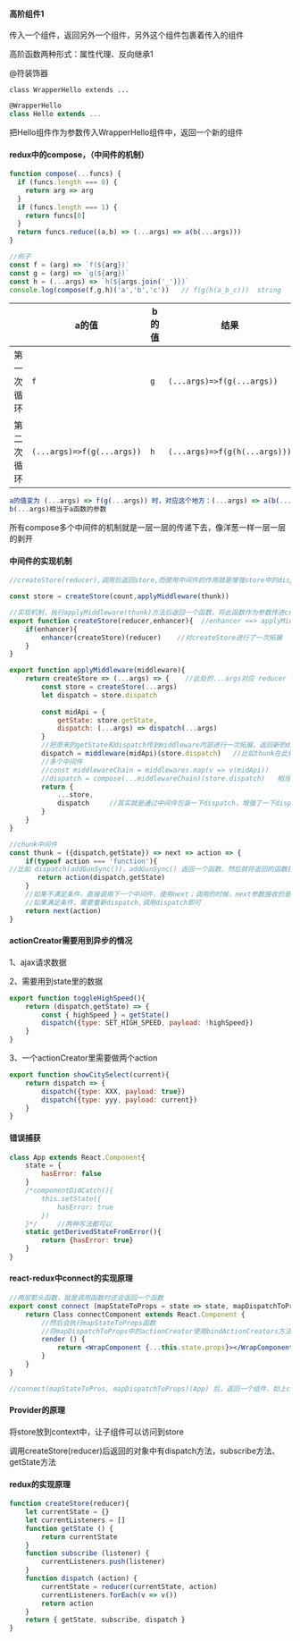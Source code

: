 #### 高阶组件1

传入一个组件，返回另外一个组件，另外这个组件包裹着传入的组件

高阶函数两种形式：属性代理、反向继承1

@符装饰器

`class WrapperHello extends ...`

```javascript
@WrapperHello
class Hello extends ...
```

把Hello组件作为参数传入WrapperHello组件中，返回一个新的组件

#### redux中的compose，（中间件的机制）

```javascript
function compose(...funcs) {
  if (funcs.length === 0) {
    return arg => arg
  }
  if (funcs.length === 1) {
    return funcs[0]
  }
  return funcs.reduce((a,b) => (...args) => a(b(...args)))
}

//例子
const f = (arg) => `f(${arg})`
const g = (arg) => `g(${arg})`
const h = (...args) => `h(${args.join('_')})`
console.log(compose(f,g,h)('a','b','c'))   // f(g(h(a_b_c)))  string
```

|            | a的值                      | b的值 | 结果                          |
| ---------- | -------------------------- | ----- | ----------------------------- |
| 第一次循环 | `f`                        | `g`   | `(...args)=>f(g(...args))`    |
| 第二次循环 | `(...args)=>f(g(...args))` | `h`   | `(...args)=>f(g(h(...args)))` |

```js
a的值变为 (...args) => f(g(...args)) 时，对应这个地方：(...args) => a(b(...args))
b(...args)相当于a函数的参数
```



所有compose多个中间件的机制就是一层一层的传递下去，像洋葱一样一层一层的剥开

#### 中间件的实现机制

```javascript
//createStore(reducer),调用后返回store,而使用中间件的作用就是增强store中的dispatch

const store = createStore(count,applyMiddleware(thunk))

//实现机制，执行applyMiddleware(thunk)方法后返回一个函数，将此函数作为参数传进createStore函数里面进行调用
export function createStore(reducer,enhancer){  //enhancer <=> applyMiddleware(thunk)
    if(enhancer){
        enhancer(createStore)(reducer)    //对createStore进行了一次拓展
    }
}

export function applyMiddleware(middleware){
    return createStore => (...args) => {    //此处的...args对应 reducer
        const store = createStore(...args)
        let dispatch = store.dispatch
        
        const midApi = {
            getState: store.getState,
            dispatch: (...args) => dispatch(...args)
        }
        //把原来的getState和dispatch传到middleware内部进行一次拓展，返回新的dispatch
        dispatch = middleware(midApi)(store.dispatch)   //比如thunk在此处进行调用，在applyMiddleware方法里调用
        //多个中间件
        //const middlewareChain = middlewares.map(v => v(midApi))
        //dispatch = compose(...middlewareChain)(store.dispatch)   相当于一层一层的dispatch出去，f(g(h(sotre.dispatch)))
        return {
            ...store,
            dispatch     //其实就是通过中间件包装一下dispatch，增强了一下dispatch
        }
    }
}

//chunk中间件  
const thunk = ({dispatch,getState}) => next => action => {
    if(typeof action === 'function'){   
//比如 dispatch(addGunSync())，addGunSync() 返回一个函数，然后就将返回的函数执行一下，就会调用dispatch(addGun())
       return action(dispatch,getState)
    }
    //如果不满足条件，直接调用下一个中间件，使用next；调用的时候，next参数接收的是原来未经处理的dispatch
    //如果满足条件，需要重新dispatch,调用dispatch即可
    return next(action)
}


```

#### actionCreator需要用到异步的情况

1、ajax请求数据

2、需要用到state里的数据

```jsx
export function toggleHighSpeed(){
    return (dispatch,getState) => {
        const { highSpeed } = getState()
        dispatch({type: SET_HIGH_SPEED, payload: !highSpeed})
    }
}
```



3、一个actionCreator里需要做两个action

```jsx
export function showCitySelect(current){
    return dispatch => {
        dispatch({type: XXX, payload: true})
        dispatch({type: yyy, payload: current})
    }
}
```



#### 错误捕获

```jsx
class App extends React.Component{
    state = {
        hasError: false
    }
	/*componentDidCatch(){
        this.setState({
            hasError: true
        })
	}*/     //两种写法都可以
    static getDerivedStateFromError(){
        return {hasError: true}
    }
}

```

#### react-redux中connect的实现原理

```jsx
//两层箭头函数，就是调用函数时还会返回一个函数
export const connect (mapStateToProps = state => state, mapDispatchToProps = {}) => (WrapComponent) => {
    return Class connectComponent extends React.Component {
        //然后会执行mapStateToProps函数
        //将mapDispatchToProps中的actionCreator使用bindActionCreators方法，将每个actionCreator包装成形如：（...args） => dispatch(creator(...args))
        render () {
            return <WrapComponent {...this.state.props}></WrapComponent>
        }
    }
} 

//connect(mapStateToPros, mapDispatchToProps)(App) 后，返回一个组件，如上connectComponent组件，当这个组件被调用的时候，就会执行render函数，因为render函数返回App组件的调用，然后就会调用App组件，所以在App组件中用this.props就可以拿到对应的值
```

#### Provider的原理

将store放到context中，让子组件可以访问到store

调用createStore(reducer)后返回的对象中有dispatch方法，subscribe方法、getState方法

#### redux的实现原理

```js
function createStore(reducer){
    let currentState = {}
    let currentListeners = []
    function getState () {
        return currentState
    }
    function subscribe (listener) {
        currentListeners.push(listener)
    }
    function dispatch (action) {
        currentState = reducer(currentState, action)
        currentListeners.forEach(v => v())
        return action
    }
    return { getState, subscribe, dispatch }
}
```

